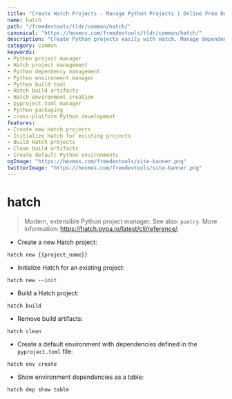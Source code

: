 ```yaml
---
title: "Create Hatch Projects - Manage Python Projects | Online Free DevTools by Hexmos"
name: hatch
path: "/freedevtools/tldr/common/hatch/"
canonical: "https://hexmos.com/freedevtools/tldr/common/hatch/"
description: "Create Python projects easily with Hatch. Manage dependencies, build artifacts, and environments for efficient Python development. Free online tool, no registration required."
category: common
keywords:
- Python project manager
- Hatch project management
- Python dependency management
- Python environment manager
- Python build tool
- Hatch build artifacts
- Hatch environment creation
- pyproject.toml manager
- Python packaging
- cross-platform Python development
features:
- Create new Hatch projects
- Initialize Hatch for existing projects
- Build Hatch projects
- Clean build artifacts
- Create default Python environments
ogImage: "https://hexmos.com/freedevtools/site-banner.png"
twitterImage: "https://hexmos.com/freedevtools/site-banner.png"
---
```


# hatch

> Modern, extensible Python project manager.
> See also: `poetry`.
> More information: <https://hatch.pypa.io/latest/cli/reference/>.

- Create a new Hatch project:

`hatch new {{project_name}}`

- Initialize Hatch for an existing project:

`hatch new --init`

- Build a Hatch project:

`hatch build`

- Remove build artifacts:

`hatch clean`

- Create a default environment with dependencies defined in the `pyproject.toml` file:

`hatch env create`

- Show environment dependencies as a table:

`hatch dep show table`
